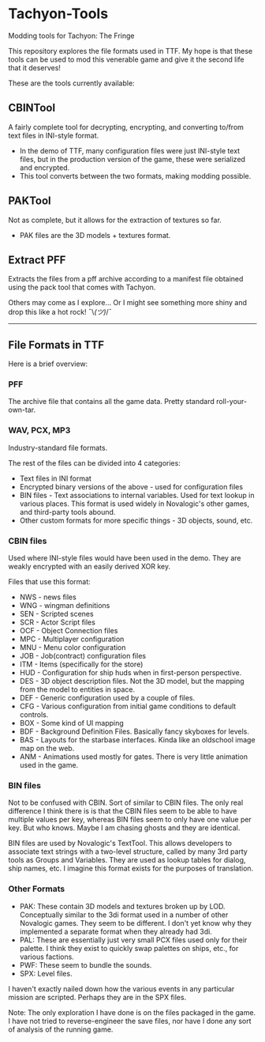 # Tachyon-Tools

Modding tools for Tachyon: The Fringe

This repository explores the file formats used in TTF. My hope is that these tools can be used to mod this venerable game and give it the second life that it deserves!

These are the tools currently available:

## CBINTool

A fairly complete tool for decrypting, encrypting, and converting to/from text files in INI-style format.

- In the demo of TTF, many configuration files were just INI-style text files, but in the production version of the game, these were serialized and encrypted.
- This tool converts between the two formats, making modding possible.

## PAKTool

Not as complete, but it allows for the extraction of textures so far.
- PAK files are the 3D models + textures format.

## Extract PFF

Extracts the files from a pff archive according to a manifest file obtained using the pack tool that comes with Tachyon.

Others may come as I explore... Or I might see something more shiny and drop this like a hot rock! ¯\\_(ツ)_/¯

---

## File Formats in TTF

Here is a brief overview:

### PFF

The archive file that contains all the game data. Pretty standard roll-your-own-tar.

### WAV, PCX, MP3

Industry-standard file formats.

The rest of the files can be divided into 4 categories:

- Text files in INI format
- Encrypted binary versions of the above - used for configuration files
- BIN files - Text associations to internal variables. Used for text lookup in various places. This format is used widely in Novalogic's other games, and third-party tools abound.
- Other custom formats for more specific things - 3D objects, sound, etc.

### CBIN files

Used where INI-style files would have been used in the demo. They are weakly encrypted with an easily derived XOR key.

Files that use this format:
- NWS - news files
- WNG - wingman definitions
- SEN - Scripted scenes
- SCR - Actor Script files
- OCF - Object Connection files
- MPC - Multiplayer configuration
- MNU - Menu color configuration
- JOB - Job(contract) configuration files
- ITM - Items (specifically for the store)
- HUD - Configuration for ship huds when in first-person perspective.
- DES - 3D object description files. Not the 3D model, but the mapping from the model to entities in space.
- DEF - Generic configuration used by a couple of files.
- CFG - Various configuration from initial game conditions to default controls.
- BOX - Some kind of UI mapping
- BDF - Background Definition Files. Basically fancy skyboxes for levels.
- BAS - Layouts for the starbase interfaces. Kinda like an oldschool image map on the web.
- ANM - Animations used mostly for gates. There is very little animation used in the game.

### BIN files

Not to be confused with CBIN. Sort of similar to CBIN files. The only real difference I think there is is that the CBIN files seem to be able to have multiple values per key, whereas BIN files seem to only have one value per key. But who knows. Maybe I am chasing ghosts and they are identical.

BIN files are used by Novalogic's TextTool. This allows developers to associate text strings with a two-level structure, called by many 3rd party tools as Groups and Variables. They are used as lookup tables for dialog, ship names, etc. I imagine this format exists for the purposes of translation.

### Other Formats

- PAK: These contain 3D models and textures broken up by LOD. Conceptually similar to the 3di format used in a number of other Novalogic games. They seem to be different. I don't yet know why they implemented a separate format when they already had 3di.
- PAL: These are essentially just very small PCX files used only for their palette. I think they exist to quickly swap palettes on ships, etc., for various factions.
- PWF: These seem to bundle the sounds.
- SPX: Level files.

I haven't exactly nailed down how the various events in any particular mission are scripted. Perhaps they are in the SPX files.

Note: The only exploration I have done is on the files packaged in the game. I have not tried to reverse-engineer the save files, nor have I done any sort of analysis of the running game.
